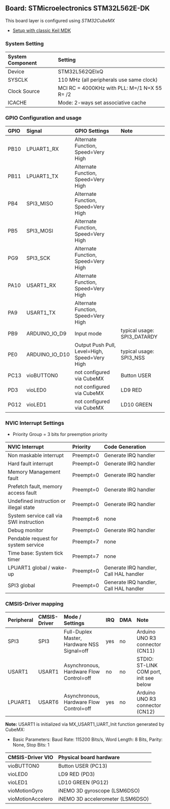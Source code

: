 Board: STMicroelectronics STM32L562E-DK
---------------------------------------

This board layer is configured using *STM32CubeMX*
  - [Setup with classic Keil MDK](https://www.keil.com/st/CubeMX)

### System Setting

| System Component | Setting
|:-----------------|:----------
| Device           | STM32L562QEIxQ
| SYSCLK           | 110 MHz (all peripherals use same clock)
| Clock Source     | MCI RC = 4000KHz with PLL: M=/1 N=X 55 R= /2
| ICACHE           | Mode: 2-ways set associative cache

### GPIO Configuration and usage

| GPIO | Signal           | GPIO Settings                                 | Note
|:-----|:-----------------|:----------------------------------------------|:------
| PB10 | LPUART1_RX       | Alternate Function, Speed=Very High           |
| PB11 | LPUART1_TX       | Alternate Function, Speed=Very High           |
| PB4  | SPI3_MISO        | Alternate Function, Speed=Very High           |
| PB5  | SPI3_MOSI        | Alternate Function, Speed=Very High           |
| PG9  | SPI3_SCK         | Alternate Function, Speed=Very High           |
| PA10 | USART1_RX        | Alternate Function, Speed=Very High           |
| PA9  | USART1_TX        | Alternate Function, Speed=Very High           |
| PB9  | ARDUINO_IO_D9    | Input mode                                    | typical usage: SPI3_DATARDY
| PE0  | ARDUINO_IO_D10   | Output Push Pull, Level=High, Speed=Very High | typical usage: SPI3_NSS
| PC13 | vioBUTTON0       | not configured via CubeMX                     | Button USER
| PD3  | vioLED0          | not configured via CubeMX                     | LD9 RED
| PG12 | vioLED1          | not configured via CubeMX                     | LD10 GREEN

### NVIC Interrupt Settings

 - Priority Group = 3 bits for preemption priority

| NVIC Interrupt                          | Priority     | Code Generation
|:----------------------------------------|:-------------|:--------------------
| Non maskable interrupt                  | Preempt=0    | Generate IRQ handler
| Hard fault interrupt                    | Preempt=0    | Generate IRQ handler
| Memory Management fault                 | Preempt=0    | Generate IRQ handler
| Prefetch fault, memory access fault     | Preempt=0    | Generate IRQ handler
| Undefined instruction or illegal state  | Preempt=0    | Generate IRQ handler
| System service call via SWI instruction | Preempt=6    | none
| Debug monitor                           | Preempt=0    | Generate IRQ handler
| Pendable request for system service     | Preempt=7    | none
| Time base: System tick timer            | Preempt=7    | none
| LPUART1 global / wake-up                | Preempt=0    | Generate IRQ handler, Call HAL handler
| SPI3 global                             | Preempt=0    | Generate IRQ handler, Call HAL handler

### CMSIS-Driver mapping

| Peripheral   | CMSIS-Driver | Mode / Settings                             | IRQ | DMA | Note 
|:-------------|:-------------|:--------------------------------------------|:----|:----|:----
| SPI3         | SPI3         | Full-Duplex Master, Hardware NSS Signal=off | yes | no  | Arduino UNO R3 connector (CN11)
| USART1       | USART1       | Asynchronous, Hardware Flow Control=off     | no  | no  | STDIO: ST-LINK COM port, init see below
| LPUART1      | USART6       | Asynchronous, Hardware Flow Control=off     | yes | no  | Arduino UNO R3 connector (CN12)

**Note:** USART1 is initialized via MX_USART1_UART_Init function generated by CubeMX:
  - Basic Parameters: Baud Rate: 115200 Bits/s, Word Length: 8 Bits, Parity: None, Stop Bits: 1


| CMSIS-Driver VIO  | Physical board hardware
|:------------------|:-----------------------
| vioBUTTON0        | Button USER (PC13)
| vioLED0           | LD9 RED (PD3)
| vioLED1           | LD10 GREEN (PG12)
| vioMotionGyro     | iNEMO 3D gyroscope (LSM6DSO)
| vioMotionAccelero | iNEMO 3D accelerometer (LSM6DSO)


